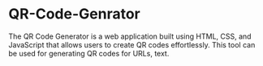 # QR-Code-Genrator
The QR Code Generator is a web application built using HTML, CSS, and JavaScript that allows users to create QR codes effortlessly. This tool can be used for generating QR codes for URLs, text.

